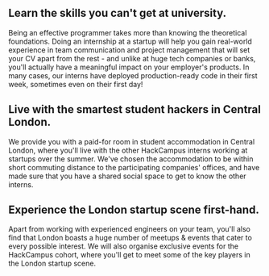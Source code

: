 ## Learn the skills you can't get at university.

Being an effective programmer takes more than knowing the theoretical foundations. Doing an internship at a startup will help you gain real-world experience in team communication and project management that will set your CV apart from the rest - and unlike at huge tech companies or banks, you'll actually have a meaningful impact on your employer's products. In many cases, our interns have deployed production-ready code in their first week, sometimes even on their first day!

## Live with the smartest student hackers in Central London.

We provide you with a paid-for room in student accommodation in Central London, where you'll live with the other HackCampus interns working at startups over the summer. We've chosen the accommodation to be within short commuting distance to the participating companies' offices, and have made sure that you have a shared social space to get to know the other interns.

## Experience the London startup scene first-hand.

Apart from working with experienced engineers on your team, you'll also find that London boasts a huge number of meetups & events that cater to every possible interest. We will also organise exclusive events for the HackCampus cohort, where you'll get to meet some of the key players in the London startup scene.
